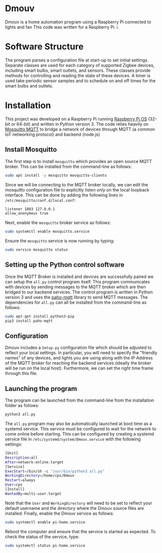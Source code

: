 # Dmouv

Dmouv is a home automation program using a Raspberry Pi connected to lights and fan
This code was written for a Raspberry Pi. i.

# Software Structure

The program parses a configuration file at start-up to set initial settings.
Separate classes are used for each category of supported Zigbee devices, including smart bulbs,
smart outlets, and sensors. These classes provide methods for controlling and reading the state of these devices.
A timer is used take periodic sensor samples and to schedule on and off times for the smart bulbs and outlets.

# Installation

This project was developed on a Raspberry Pi running
[Raspberry Pi OS](https://www.raspberrypi.org/software/operating-systems/)
(32-bit or 64-bit) and written in Python version 3.
The code relies heavily on [Mosquitto MQTT](https://www.zigbee2mqtt.io/)
to bridge a network of devices through MQTT (a common IoT networking protocol) and backend (node.js)

## Install Mosquitto

The first step is to install `mosquitto` which provides an open source MQTT broker.
This can be installed from the command-line as follows:

```bash
sudo apt install -y mosquitto mosquitto-clients
```

Since we will be connecting to the MQTT broker locally, we can edit the mosquitto
configuration file to explicitly listen _only_ on the local loopback interface.
This can be done by adding the following lines in `/etc/mosquitto/conf.d/local.conf`:

```bash
listener 1883 127.0.0.1
allow_anonymous true
```

Next, enable the `mosquitto` broker service as follows:

```bash
sudo systemctl enable mosquitto.service
```

Ensure the `mosquitto` service is now running by typing:

```bash
sudo service mosquitto status
```

## Setting up the Python control software

Once the MQTT Broker is installed and devices are successfully paired we can setup the
`all.py` control program itself. This program communicates with devices by
sending messages to the MQTT broker which are then bridged to our backend services.
The control program is written in Python version 3 and uses the
[paho-mqtt](https://www.eclipse.org/paho/index.php?page=clients/python/index.php) library to send
MQTT messages. The dependencies for `all.py` can all be installed from the command-line as follows:

```bash
sudo apt-get install python3-pip
pip3 install paho-mqtt
```

## Configuration

Dmouv includes a `Setup.py` configuration file which should be adjusted to reflect
your local settings. In particular, you will need to specify the "friendly names" of any devices, and lights you are using along with the IP Address of the MQTT broker for
reaching the backend services (ideally the broker will be run on the local host).
Furthermore, we can set the right time frame through this file.

## Launching the program

The program can be launched from the command-line from the installation folder as follows:

```bash
python3 all.py
```

The `all.py` program may also be automatically launched at boot time as a systemd service.
This service must be configured to wait for the network to come online before starting.
This can be configured by creating a systemd service file in `/etc/systemd/system/Dmouv.service`
with the following settings:

```bash
[Unit]
Description=all
After=network-online.target
[Service]
ExecStart=/bin/sh -c "/usr/bin/python3 all.py"
WorkingDirectory=/home/cps/Dmouv
Restart=always
User=cps
[Install]
WantedBy=multi-user.target
```

Note that the `User` and `WorkingDirectory` will need to be set to reflect
your default username and the directory where the Dmouv source files are installed.
Finally, enable the Dmouv service as follows:

```bash
sudo systemctl enable pi-home.service
```

Reboot the computer and ensure that the service is started as expected. To check the status
of the service, type:

```bash
sudo systemctl status pi-home.service
```
